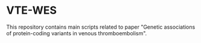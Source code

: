 # VTE-WES
This repository contains main scripts related to paper "Genetic associations of protein-coding variants in venous thromboembolism". 
